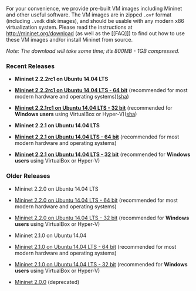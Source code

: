 For your convenience, we provide pre-built VM images including Mininet and other useful software. The VM images are in zipped `.ovf` format (including `.vmdk` disk images), and should be usable with any modern x86 virtualization system. Please read the instructions at http://mininet.org/download (as well as the [[FAQ]]) to find out how to use these VM images and/or install Mininet from source. 

_Note: The download will take some time; it’s 800MB - 1GB compressed._

### Recent Releases

* **Mininet 2.2.2rc1 on Ubuntu 14.04 LTS**
 * **[Mininet 2.2.2rc1 on Ubuntu 14.04 LTS - 64 bit](https://github.com/mininet/mininet/releases/download/2.2.2rc1/mininet-2.2.2rc1-170318-ubuntu-14.04.4-server-amd64.zip)** (recommended for most modern hardware and operating systems)([sha](https://github.com/mininet/mininet/releases/download/2.2.2rc1/mininet-2.2.2rc1-170318-ubuntu-14.04.4-server-amd64.sha))
 * **[Mininet 2.2.1rc1 on Ubuntu 14.04 LTS - 32 bit](https://github.com/mininet/mininet/releases/download/2.2.2rc1/mininet-2.2.2rc1-170318-ubuntu-14.04.4-server-i386.zip)** (recommended for **Windows users** using VirtualBox or Hyper-V)([sha](https://github.com/mininet/mininet/releases/download/2.2.2rc1/mininet-2.2.2rc1-170318-ubuntu-14.04.4-server-i386.sha))

* **Mininet 2.2.1 on Ubuntu 14.04 LTS**
 * **[Mininet 2.2.1 on Ubuntu 14.04 LTS - 64 bit](http://onlab.vicci.org/mininet-vm/mininet-2.2.1-150420-ubuntu-14.04-server-amd64.zip)** (recommended for most modern hardware and operating systems)
 * **[Mininet 2.2.1 on Ubuntu 14.04 LTS - 32 bit](http://onlab.vicci.org/mininet-vm/mininet-2.2.1-150420-ubuntu-14.04-server-i386.zip)** (recommended for **Windows users** using VirtualBox or Hyper-V)

### Older Releases


* Mininet 2.2.0 on Ubuntu 14.04 LTS

 * [Mininet 2.2.0 on Ubuntu 14.04 LTS - 64 bit](http://onlab.vicci.org/mininet-vm/mininet-2.2.0-150106-ubuntu-14.04-server-amd64.zip) (recommended for most modern hardware and operating systems)
 * [Mininet 2.2.0 on Ubuntu 14.04 LTS - 32 bit](http://onlab.vicci.org/mininet-vm/mininet-2.2.0-150106-ubuntu-14.04-server-i386.zip) (recommended for **Windows users** using VirtualBox or Hyper-V)

* Mininet 2.1.0 on Ubuntu 14.04

 * [Mininet 2.1.0 on Ubuntu 14.04 LTS - 64 bit](http://onlab.vicci.org/mininet-vm/mininet-2.1.0p2-140718-ubuntu-14.04-server-amd64-ovf.zip) (recommended for most modern hardware and operating systems)
 * [Mininet 2.1.0 on Ubuntu 14.04 LTS - 32 bit](http://onlab.vicci.org/mininet-vm/mininet-2.1.0p2-140718-ubuntu-14.04-server-i386-ovf.zip) (recommended for **Windows users** using VirtualBox or Hyper-V)

* [Mininet 2.0.0](https://github.com/mininet/mininet/downloads/) (deprecated)